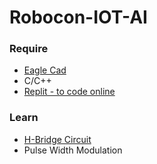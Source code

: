 # Robocon-IOT-AI
### Require
- [Eagle Cad](https://www.autodesk.com/products/eagle/overview?term=1-YEAR&tab=subscription)
- C/C++
- [Replit - to code online](https://replit.com/~)


### Learn
- [H-Bridge Circuit](https://www.youtube.com/watch?v=JkspuxiViNM&list=PLY4yL8CZKCYxgLQgCdkcOXX4D8s_VrgWl&index=3&ab_channel=EngineersDream)
- Pulse Width Modulation
